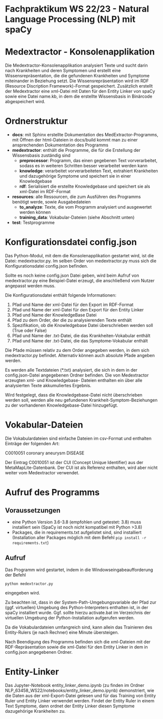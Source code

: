 
# Fachpraktikum WS 22/23 - Natural Language Processing (NLP) mit spaCy


Medextractor - Konsolenapplikation
==================================

Die Medextractor-Konsolenapplikation analysiert Texte und sucht darin nach
Krankheiten und deren Symptomen und erstellt eine Wissensrepräsentation, die
die gefundenen Krankheiten und Symptome miteinander in Beziehung setzt. Die
Wissensrepräsentation wird im RDF (Resource Discription Framework)-Format
gespeichert. Zusätzlich erstellt der Medextractor eine xml-Datei mit Daten
für den Entity Linker von spaCy sowie eine Datei name.kb, in dem die erstellte
Wissensbasis in Binärcode abgespeichert wird.

Ordnerstruktur
==============
* **docs**: mit Sphinx erstellte Dokumentation des MedExtractor-Programms, mit Öffnen der html-Dateien in docs/build kommt man zu einer ansprechenden Dokumentation des Programms
* **medextractor**: enthält die Programme, die für die Erstellung der Wissensbasis zuständig sind
   * **preprocessor**: Programm, das einen gegebenen Text vorverarbeitet, sodass es in weiteren Schritten besser verarbeitet werden kann
   * **knowledge**: verarbeitet vorverarbeiteten Text, extrahiert Krankheiten und dazugehörige Symptome und speichert sie in einer Knowledgebase
   * **rdf**: Serialisiert die erstellte Knowledgebase und speichert sie als xml-Datei im RDF-Format
* **resources**: alle Ressourcen, die zum Ausführen des Programms benötigt werde, sowie Ausgabedateien
   * **to_analyze**: Texte, die vom Programm analysiert und ausgewertet werden können
   * **training_data**: Vokabular-Dateien (siehe Abschnitt unten)
* **test**: Testprogramme


Konfigurationsdatei config.json
===============================
Das Python-Modul, mit dem die Konsolenapplikation gestartet wird, ist die Datei:
medextractor.py. Im selben Order von medextractor.py muss sich die Konfigurationsdatei
config.json befinden.

Sollte es noch keine config.json Datei geben, wird beim Aufruf von medextractor.py
eine Beispiel-Datei erzeugt, die anschließend vom Nutzer angepasst werden muss.

Die Konfigurationsdatei enthält folgende Informationen:

1. Pfad und Name der xml-Datei für den Export im RDF-Format
2. Pfad und Name der xml-Datei für den Export für den Entity Linker
3. Pfad und Name der KnowledgeBase Datei
4. Pfad zu dem Order, der die zu analysierenden Texte enthält
5. Spezifikation, ob die Knowledgebase Datei überschrieben werden soll (True oder False)
6. Pfad und Name der .txt-Datei, die das Krankheiten-Vokabular enthält
7. Pfad und Name der .txt-Datei, die das Symptome-Vokabular enthält

Die Pfade müssen relativ zu dem Order angegeben werden, in dem sich
medextractor.py befindet. Alternativ können auch absolute Pfade angeben werden.

Es werden alle Textdateien (*.txt) analysiert, die sich in dem in der config.json-Datei
angegebenen Ordner befinden. Die von Medextractor erzeugten xml- und Knowledgebase-
Dateien enthalten ein über alle analysierten Texte akkumuliertes Ergebnis.

Wird festgelegt, dass die Knowledgebase-Datei nicht überschrieben werden
soll, werden alle neu gefundenen Krankheit-Symptom-Beziehungen zu der
vorhandenen Knowledgebase-Datei hinzugefügt.


Vokabular-Dateien
=================
Die Vokabulardateien sind einfache Dateien im csv-Format und enthalten
Einträge der folgenden Art:

C0010051	coronary aneurysm	DISEASE

Der Eintrag C0010051 ist der CUI (Concept Unique Identifier) aus der
MetaMapLite-Datenbank. Der CUI ist als Referenz enthalten, wird aber nicht
weiter vom Medextractor verwendet.


Aufruf des Programms
====================

Voraussetzungen
---------------
* eine Python Version 3.6-3.8 (empfohlen und getestet: 3.8) muss installiert sein (SpaCy ist noch nicht kompatibel mit Python >3.8)
* Packages, die in requirements.txt aufgelistet sind, sind installiert (Installation aller Packages möglich mit dem Befehl ```pip install -r requirements.txt```)

Aufruf
------
Das Programm wird gestartet, indem in die Windowseingabeaufforderung der Befehl

   ```python medextractor.py```

eingegeben wird.

Zu beachten ist, dass in der System-Path-Umgebungsvariable der Pfad zur
(ggf. virtuellen) Umgebung des Python-Interpreters enthalten ist, in der
spaCy installiert wurde. Ggf. sollte hierzu activate.bat im Verzeichnis
der virtuellen Umgebung der Python-Installation aufgerufen werden.

Da die Vokabulardateien umfangreich sind, kann allein das Trainieren des
Entity-Rulers (je nach Rechner) eine Minute übersteigen.

Nach Beendigung des Programms befinden sich die xml-Dateien mit der
RDF-Repräsentation sowie die xml-Datei für den Entity Linker in dem
in config.json angegebenen Ordner.


Entity-Linker
=============
Das Jupyter-Notebook entity_linker_demo.ipynb (zu finden im Ordner NLP_63458_WS22/notebooks/entity_linker_demo.ipynb) demonstriert, wie die Daten aus der xml-Export-Datei gelesen und für das Training von Entity Ruler und Entity
Linker verwendet werden. Findet der Entity Ruler in einem Text Symptome, dann
ordnet der Entity Linker diesen Symptome dazugehörige Krankheiten zu.

